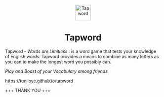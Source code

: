 <p align="center">
  <a href="https://tunjioye.github.io/tapword">
    <img alt="Tapword" src="public/favicon.ico" width="50" />
  </a>
</p>
<h1 align="center">
  Tapword
</h1>

Tapword - *Words are Limitless* : is a word game that tests your knowledge of English words. Tapword provides a means to combine as many letters as you can to make the longest word you possibly can.

*Play and Boast of your Vocabulary among friends*

https://tunjioye.github.io/tapword

+++ THANK YOU +++
